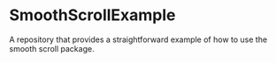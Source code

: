 # SmoothScrollExample
A repository that provides a straightforward example of how to use the smooth scroll package.
